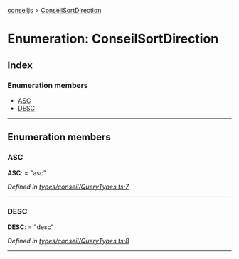 [conseiljs](../README.md) > [ConseilSortDirection](../enums/conseilsortdirection.md)

# Enumeration: ConseilSortDirection

## Index

### Enumeration members

* [ASC](conseilsortdirection.md#asc)
* [DESC](conseilsortdirection.md#desc)

---

## Enumeration members

<a id="asc"></a>

###  ASC

**ASC**:  = "asc"

*Defined in [types/conseil/QueryTypes.ts:7](https://github.com/Cryptonomic/ConseilJS/blob/2dbb08e/src/types/conseil/QueryTypes.ts#L7)*

___
<a id="desc"></a>

###  DESC

**DESC**:  = "desc"

*Defined in [types/conseil/QueryTypes.ts:8](https://github.com/Cryptonomic/ConseilJS/blob/2dbb08e/src/types/conseil/QueryTypes.ts#L8)*

___

